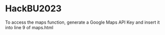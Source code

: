 # HackBU2023
To access the maps function, generate a Google Maps API Key 
and insert it into line 9 of maps.html
